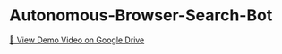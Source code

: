 # Autonomous-Browser-Search-Bot
[📂 View Demo Video on Google Drive](https://drive.google.com/file/d/1za9u4N9eoh5e488EFCp5q5i0NgCSuYQM/view?usp=sharing)
